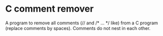 # C comment remover
A program to remove all comments (// and /* ... */  like) from a C program (replace comments by spaces). Comments do not nest in each other.
